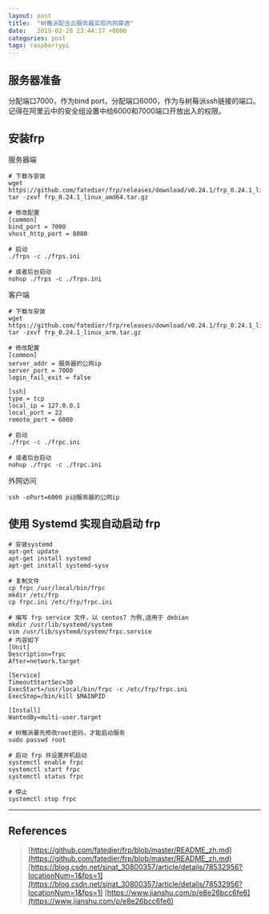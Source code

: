 ```yaml
---
layout: post
title:  "树莓派配合云服务器实现内网穿透"
date:   2019-02-28 23:44:37 +0800
categories: post
tags: raspberrypi
---
```


## 服务器准备

分配端口7000，作为bind port，分配端口6000，作为与树莓派ssh链接的端口。记得在阿里云中的安全组设置中给6000和7000端口开放出入的权限。

## 安装frp

服务器端

``` shell
# 下载与安装
wget https://github.com/fatedier/frp/releases/download/v0.24.1/frp_0.24.1_linux_amd64.tar.gz
tar -zxvf frp_0.24.1_linux_amd64.tar.gz

# 修改配置
[common]
bind_port = 7000
vhost_http_port = 8080

# 启动
./frps -c ./frps.ini

# 或者后台启动
nohup ./frps -c ./frps.ini
```

客户端

``` shell
# 下载与安装
wget https://github.com/fatedier/frp/releases/download/v0.24.1/frp_0.24.1_linux_arm.tar.gz
tar -zxvf frp_0.24.1_linux_arm.tar.gz

# 修改配置
[common]
server_addr = 服务器的公网ip
server_port = 7000
login_fail_exit = false

[ssh]
type = tcp
local_ip = 127.0.0.1
local_port = 22
remote_port = 6000

# 启动
./frpc -c ./frpc.ini

# 或者后台启动
nohup ./frpc -c ./frpc.ini
```

外网访问

``` shell
ssh -oPort=6000 pi@服务器的公网ip
```

## 使用 Systemd 实现自动启动 frp

``` shell
# 安装systemd
apt-get update
apt-get install systemd
apt-get install systemd-sysv
```

``` shell
# 复制文件
cp frpc /usr/local/bin/frpc
mkdir /etc/frp
cp frpc.ini /etc/frp/frpc.ini

# 编写 frp service 文件，以 centos7 为例,适用于 debian
mkdir /usr/lib/systemd/system
vim /usr/lib/systemd/system/frpc.service
# 内容如下
[Unit]
Description=frpc
After=network.target

[Service]
TimeoutStartSec=30
ExecStart=/usr/local/bin/frpc -c /etc/frp/frpc.ini
ExecStop=/bin/kill $MAINPID

[Install]
WantedBy=multi-user.target

# 树莓派要先修改root密码，才能启动服务
sudo passwd root

# 启动 frp 并设置开机启动
systemctl enable frpc
systemctl start frpc
systemctl status frpc

# 停止
systemctl stop frpc
```

---

## References

> [https://github.com/fatedier/frp/blob/master/README_zh.md](https://github.com/fatedier/frp/blob/master/README_zh.md)
> [https://blog.csdn.net/sinat_30800357/article/details/78532956?locationNum=1&fps=1](https://blog.csdn.net/sinat_30800357/article/details/78532956?locationNum=1&fps=1)
> [https://www.jianshu.com/p/e8e26bcc6fe6](https://www.jianshu.com/p/e8e26bcc6fe6)